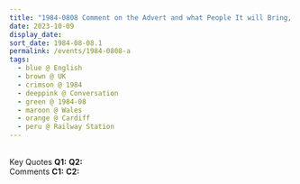 ```yaml
---
title: "1984-0808 Comment on the Advert and what People It will Bring, In the Car on Arrival, Railway Station, Cardiff, Wales, UK"
date: 2023-10-09
display_date: 
sort_date: 1984-08-08.1
permalink: /events/1984-0808-a
tags:
  - blue @ English
  - brown @ UK
  - crimson @ 1984
  - deeppink @ Conversation
  - green @ 1984-08
  - maroon @ Wales
  - orange @ Cardiff
  - peru @ Railway Station
---
```


<br>

<wave-list>
  <list-title color="DarkSeaGreen" width="55">Key Quotes</list-title>
  <list-item color="BlanchedAlmond" width="280"><b>Q1:</b> <i></i></list-item>
  <list-item color="Lavender" width="280"><b>Q2:</b> <i></i></list-item>
</wave-list>

<br>

<wave-list>
  <list-title color="DarkSeaGreen" width="55">Comments</list-title>
  <list-item color="BlanchedAlmond" width="280"><b>C1:</b> <i></i></list-item>
  <list-item color="Lavender" width="280"><b>C2:</b> <i></i></list-item>
</wave-list>